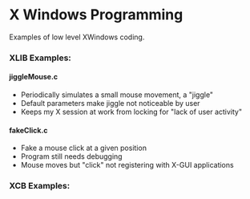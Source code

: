 #  X Windows Programming
Examples of low level XWindows coding.

### XLIB Examples:
#### jiggleMouse.c
* Periodically simulates a small mouse movement, a "jiggle"
* Default parameters make jiggle not noticeable by user
* Keeps my X session at work from locking for "lack of user activity"
#### fakeClick.c
* Fake a mouse click at a given position
* Program still needs debugging
* Mouse moves but "click" not registering with X-GUI applications

### XCB Examples:
